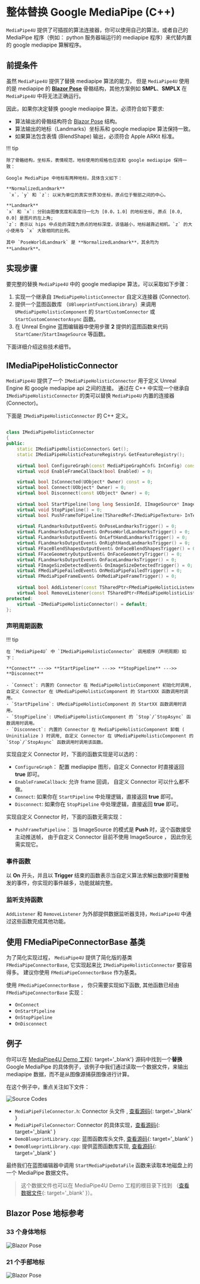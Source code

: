 # 整体替换 Google MediaPipe (C++)

`MediaPipe4U` 提供了可插拔的算法连接器，你可以使用自己的算法，或者自己的 MediaPipe 程序（例如： python 服务器端运行的 mediapipe 程序）来代替内置的 google mediapipe 算解程序。

## 前提条件

虽然 `MediaPipe4U` 提供了替换 mediapipe 算法的能力， 但是 `MediaPipe4U` 使用的是 mediapipe 的 [**Blazor Pose**](https://research.google/blog/on-device-real-time-body-pose-tracking-with-mediapipe-blazepose/) 骨骼结构，其他方案例如 **SMPL**、**SMPLX** 在 `MediaPipe4U` 中将无法正确运行。

因此，如果你决定替换 google mediapipe 算法，必须符合如下要求:

- 算法输出的骨骼结构符合 [Blazor Pose](https://research.google/blog/on-device-real-time-body-pose-tracking-with-mediapipe-blazepose/) 结构。
- 算法输出的地标（Landmarks）坐标系和 google mediapipe 算法保持一致。
- 如果算法包含表情 (BlendShape) 输出，必须符合 Apple ARKit 标准。

!!! tip

    除了骨骼结构，坐标系，表情规范，地标使用的规格也应该和 google mediapipe 保持一致：

    Google MediaPipe 中地标有两种地标，具体含义如下：

    **NormalizedLandmark**      
     `x`，`y` 和 `z`: 以米为单位的真实世界3D坐标，原点位于臀部之间的中心。   

    **Landmark**   
    `x` 和 `x`: 分别由图像宽度和高度归一化为 [0.0，1.0] 的地标坐标, 原点 [0.0, 0.0] 是图片的左上角;    
    `z`: 表示以 hips 中点处的深度为原点的地标深度，该值越小，地标越靠近相机。`z` 的大小使用与 `x` 大致相同的比例。
  
    其中 `PoseWorldLandmark` 是 **NormalizedLandmark**，其余均为 **Landmark**。


## 实现步骤

要完整的替换 `MediaPipe4U`  中的 google mediapipe 算法，可以采取如下步骤：

1. 实现一个继承自 `IMediaPipeHolisticConnector` 自定义连接器 (Connector).
2. 提供一个蓝图函数库 （`UBlueprintFunctionLibrary`）来调用 `UMediaPipeHolisticComponent` 的 `StartCustomConnector` 或 `StartCustomConnectorAsync` 函数。
3. 在 Unreal Engine 蓝图编辑器中使用步骤 **2** 提供的蓝图函数来代码 `StartCamer`/`StartImageSource` 等函数。

下面详细介绍这些技术细节。


## IMediaPipeHolisticConnector

`MediaPipe4U` 提供了一个 `IMediaPipeHolisticConnector` 用于定义 Unreal Engine 和 google mediapipe api 之间的连接。
通过在 C++ 中实现一个继承自 `IMediaPipeHolisticConnector` 的类可以替换 `MediaPipe4U` 内置的连接器 (Connector)。

下面是 `IMediaPipeHolisticConnector` 的 C++ 定义。

```cpp

class IMediaPipeHolisticConnector
{
public:
	static IMediaPipeHolisticConnector& Get();
	static IMediaPipeHolisticFeatureRegistry& GetFeatureRegistry();
	 
	virtual bool ConfigureGraph(const MediaPipeGraphCnf& InConfig) const = 0;
	virtual void EnableFrameCallback(bool Enabled) = 0;

	virtual bool IsConnected(UObject* Owner) const = 0;
	virtual bool Connect(UObject* Owner) = 0;
	virtual bool Disconnect(const UObject* Owner) = 0;
	
	virtual bool StartPipeline(long long SessionId, IImageSource* ImageSource, const FMediaPipeHolisticOptions& Options) = 0;
	virtual void StopPipeline() = 0;
	virtual bool PushFrameToPipeline(TSharedRef<IMediaPipeTexture> InTexture,  int RotationDegrees) = 0;
	
	virtual FLandmarksOutputEvent& OnPoseLandmarksTrigger() = 0;
	virtual FLandmarksOutputEvent& OnPoseWorldLandmarksTrigger() = 0;
	virtual FLandmarksOutputEvent& OnLeftHandLandmarksTrigger() = 0;
	virtual FLandmarksOutputEvent& OnRightHandLandmarksTrigger() = 0;
	virtual FFaceBlendShapesOutputEvent& OnFaceBlendShapesTrigger() = 0;
	virtual FFaceGeometryOutputEvent& OnFaceGeometryTrigger() = 0;
	virtual FLandmarksOutputEvent& OnFaceLandmarksTrigger() = 0;
	virtual FImageSizeDetectedEvent& OnImageSizeDetectedTrigger() = 0;
	virtual FMediaPipeFailedEvent& OnMediaPipeFailedTrigger() = 0;
	virtual FMediaPipeFrameEvent& OnMediaPipeFrameTrigger() = 0;
	
	virtual bool AddListener(const TSharedPtr<FMediaPipeHolisticListener>& InListener) = 0;
	virtual bool RemoveListener(const TSharedPtr<FMediaPipeHolisticListener>& InListener) = 0;
protected:
	virtual ~IMediaPipeHolisticConnector() = default;
};

```


### 声明周期函数

!!! tip

    在 `MediaPipe4U` 中 `IMediaPipeHolisticConnector` 调用顺序（声明周期）如下：
    
    **Connect** --->> **StartPipeline** --->> **StopPipeline** --->> **Disconnect**
    
    - `Connect`: 内置的 Connector 在 MediaPipeHolisticComponent 初始化时调用, 自定义 Connector 在 UMediaPipeHolisticComponent 的 StartXXX 函数调用时调用。
    - `StartPipeline`: UMediaPipeHolisticComponent 的 StartXX 函数调用时调用。
    - `StopPipeline`: UMediaPipeHolisticComponent 的 `Stop`/`StopAsync` 函数调用时调用。
    - `Disconnect`: 内置的 Connector 在 MediaPipeHolisticComponent 卸载 ( Uninitialize ) 时调用, 自定义 Connector 在 UMediaPipeHolisticComponent 的 `Stop`/`StopAsync` 函数调用时调用该函数。



实现自定义 Connector 时，下面的函数实现是可以选的：

- `ConfigureGraph`： 配置 mediapipe 图形，自定义 Connector 时直接返回 **true** 即可。
- `EnableFrameCallback`: 允许 frame 回调， 自定义 Connector 可以什么都不做。
- `Connect`: 如果你在 `StartPipeline` 中处理逻辑，直接返回 **true** 即可。
- `Disconnect`: 如果你在 `StopPipeline` 中处理逻辑，直接返回 **true** 即可。


实现自定义 Connector 时，下面的函数无需实现：

- `PushFrameToPipeline`： 当 ImageSource 的模式是 **Push** 时，这个函数接受主动推送帧， 由于自定义 Connector 目前不使用 ImageSource ， 因此你无需实现它。



### 事件函数

以 **On** 开头，并且以 **Trigger** 结束的函数表示当自定义算法求解出数据时需要触发的事件，你实现的事件越多，功能就越完整。

### 监听支持函数

`AddListener` 和 `RemoveListener` 为外部提供数据监听器支持，`MediaPipe4U` 中通过这些函数完成其他功能。


## 使用 FMediaPipeConnectorBase 基类

为了简化实现过程， `MediaPipe4U` 提供了简化版的基类 `FMediaPipeConnectorBase`, 它实现起来比 `IMediaPipeHolisticConnector` 要容易得多。
建议你使用 `FMediaPipeConnectorBase` 作为基类。


使用 `FMediaPipeConnectorBase` ， 你只需要实现如下函数, 其他函数已经由 `FMediaPipeConnectorBase` 实现：

- `OnConnect`
- `OnStartPipeline`
- `OnStopPipeline`
- `OnDisconnect`


## 例子

你可以在 [MediaPipe4U Demo 工程](https://gitlab.com/endink/MediaPipe4U-Demo){: target='_blank'} 源码中找到一个**替换** Google MediaPipe 的具体例子，该例子中我们通过读取一个数据文件，来输出 mediapipe 数据，而不是从图像源捕获图像进行计算。



在这个例子中，重点关注如下文件：

![Source Codes](./images/relace_mediapipe/cpp_files.jpg "Source Codes")

- `MediaPipeFileConnector.h`: Connector 头文件 , [查看源码](https://gitlab.com/endink/MediaPipe4U-Demo/-/blob/main/Source/MediaPipe4UDemo/Public/MediaPipeFileConnector.h){: target='_blank' }
- `MediaPipeFileConnector`: Connector 的具体实现，[查看源码](https://gitlab.com/endink/MediaPipe4U-Demo/-/blob/main/Source/MediaPipe4UDemo/Private/MediaPipeFileConnector.cpp){: target='_blank' }
- `DemoBlueprintLibrary.cpp`: 蓝图函数库头文件, [查看源码](https://gitlab.com/endink/MediaPipe4U-Demo/-/blob/main/Source/MediaPipe4UDemo/Public/DemoBlueprintLibrary.h){: target='_blank' }
- `DemoBlueprintLibrary.cpp`: 提供蓝图函数库实现, [查看源码](https://gitlab.com/endink/MediaPipe4U-Demo/-/blob/main/Source/MediaPipe4UDemo/Private/DemoBlueprintLibrary.cpp){: target='_blank' }


最终我们在蓝图编辑器中调用 `StartMediaPipeDataFile` 函数来读取本地磁盘上的一个 MediaPipe 数据文件。

> 这个数据文件也可以在  MediaPipe4U Demo 工程的根目录下找到 （[查看数据文件](https://gitlab.com/endink/MediaPipe4U-Demo/-/blob/main/mediapipe_pose_data.txt){: target='_blank' }）。



## Blazor Pose 地标参考

### 33 个身体地标

![Blazor Pose](./images/pose_landmarks_index.png "Blazor Pose")

### 21 个手部地标

![Blazor Pose](./images/hand-landmarks.png "Blazor Pose")